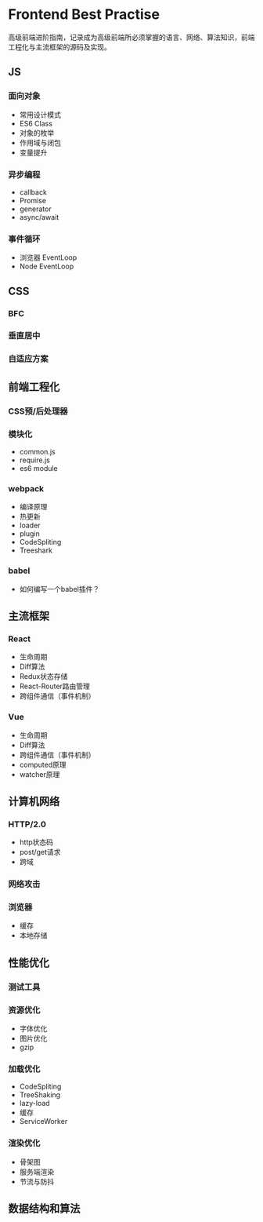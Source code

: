 # Frontend Best Practise
高级前端进阶指南，记录成为高级前端所必须掌握的语言、网络、算法知识，前端工程化与主流框架的源码及实现。


## JS
### 面向对象
- 常用设计模式
- ES6 Class
- 对象的枚举
- 作用域与闭包
- 变量提升
### 异步编程
- callback
- Promise
- generator
- async/await
### 事件循环
- 浏览器 EventLoop
- Node EventLoop


## CSS
### BFC
### 垂直居中
### 自适应方案


## 前端工程化
### CSS预/后处理器
### 模块化
- common.js
- require.js
- es6 module
### webpack
- 编译原理
- 热更新
- loader
- plugin
- CodeSpliting
- Treeshark

### babel
- 如何编写一个babel插件？

## 主流框架
### React
- 生命周期
- Diff算法
- Redux状态存储
- React-Router路由管理
- 跨组件通信（事件机制）

### Vue
- 生命周期
- Diff算法
- 跨组件通信（事件机制）
- computed原理
- watcher原理


## 计算机网络
### HTTP/2.0
- http状态码
- post/get请求
- 跨域
### 网络攻击
### 浏览器
- 缓存
- 本地存储


## 性能优化
### 测试工具
### 资源优化
- 字体优化
- 图片优化
- gzip
### 加载优化
- CodeSpliting
- TreeShaking
- lazy-load
- 缓存
- ServiceWorker
### 渲染优化
- 骨架图
- 服务端渲染
- 节流与防抖


## 数据结构和算法
